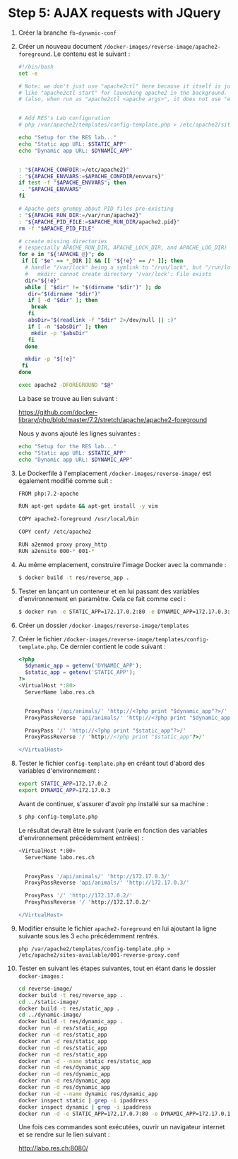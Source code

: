 # Step 5: AJAX requests with JQuery

1. Créer la branche `fb-dynamic-conf`

2. Créer un nouveau document `/docker-images/reverse-image/apache2-foreground`. Le contenu est le suivant :

   ```bash
   #!/bin/bash
   set -e
   
   # Note: we don't just use "apache2ctl" here because it itself is just a shell-script wrapper around apache2 which provides extra functionality 
   # like "apache2ctl start" for launching apache2 in the background.
   # (also, when run as "apache2ctl <apache args>", it does not use "exec", which leaves an undesirable resident shell process)
   
   
   # Add RES's Lab configuration
   # php /var/apache2/templates/config-template.php > /etc/apache2/sites-available/001-reverse-proxy.conf
   
   echo "Setup for the RES lab..."
   echo "Static app URL: $STATIC_APP"
   echo "Dynamic app URL: $DYNAMIC_APP"
   
   
   : "${APACHE_CONFDIR:=/etc/apache2}"
   : "${APACHE_ENVVARS:=$APACHE_CONFDIR/envvars}"
   if test -f "$APACHE_ENVVARS"; then
    . "$APACHE_ENVVARS"
   fi
   
   # Apache gets grumpy about PID files pre-existing
   : "${APACHE_RUN_DIR:=/var/run/apache2}"
   : "${APACHE_PID_FILE:=$APACHE_RUN_DIR/apache2.pid}"
   rm -f "$APACHE_PID_FILE"
   
   # create missing directories
   # (especially APACHE_RUN_DIR, APACHE_LOCK_DIR, and APACHE_LOG_DIR)
   for e in "${!APACHE_@}"; do
    if [[ "$e" == *_DIR ]] && [[ "${!e}" == /* ]]; then
     # handle "/var/lock" being a symlink to "/run/lock", but "/run/lock" not existing beforehand, so "/var/lock/something" fails to mkdir
     #   mkdir: cannot create directory '/var/lock': File exists
     dir="${!e}"
     while [ "$dir" != "$(dirname "$dir")" ]; do
      dir="$(dirname "$dir")"
      if [ -d "$dir" ]; then
       break
      fi
      absDir="$(readlink -f "$dir" 2>/dev/null || :)"
      if [ -n "$absDir" ]; then
       mkdir -p "$absDir"
      fi
     done
   
     mkdir -p "${!e}"
    fi
   done
   
   exec apache2 -DFOREGROUND "$@"
   ```

   La base se trouve au lien suivant : 

   https://github.com/docker-library/php/blob/master/7.2/stretch/apache/apache2-foreground

   Nous y avons ajouté les lignes suivantes :

   ```bash
   echo "Setup for the RES lab..."
   echo "Static app URL: $STATIC_APP"
   echo "Dynamic app URL: $DYNAMIC_APP"
   ```

3. Le Dockerfile à l'emplacement `/docker-images/reverse-image/` est également modifié comme suit :

   ```bash
   FROM php:7.2-apache
   
   RUN apt-get update && apt-get install -y vim
   
   COPY apache2-foreground /usr/local/bin
   
   COPY conf/ /etc/apache2
   
   RUN a2enmod proxy proxy_http
   RUN a2ensite 000-* 001-*
   ```

4. Au même emplacement, construire l'image Docker avec la commande :

   ```bash
   $ docker build -t res/reverse_app .
   ```

5. Tester en lançant un conteneur et en lui passant des variables d'environnement en paramètre. Cela ce fait comme ceci :

   ```bash
   $ docker run -e STATIC_APP=172.17.0.2:80 -e DYNAMIC_APP=172.17.0.3:3000 res/reverse_app
   ```

6. Créer un dossier `/docker-images/reverse-image/templates`

7. Créer le fichier `/docker-images/reverse-image/templates/config-template.php`. Ce dernier contient le code suivant :

   ```php
   <?php
     $dynamic_app = getenv('DYNAMIC_APP');
     $static_app = getenv('STATIC_APP');
   ?>
   <VirtualHost *:80>
     ServerName labo.res.ch
   
   
     ProxyPass '/api/animals/' 'http://<?php print "$dynamic_app"?>/'
     ProxyPassReverse 'api/animals/' 'http://<?php print "$dynamic_app"?>/'
   
     ProxyPass '/' 'http://<?php print "$static_app"?>/'
     ProxyPassReverse '/ 'http://<?php print "$static_app"?>/'
   
   </VirtualHost>
   ```

8. Tester le fichier `config-template.php` en créant tout d'abord des variables d'environnement :

   ```bash
   export STATIC_APP=172.17.0.2
   export DYNAMIC_APP=172.17.0.3
   ```

   Avant de continuer, s'assurer d'avoir `php` installé sur sa machine :

   ```bash
   $ php config-template.php
   ```

   Le résultat devrait être le suivant (varie en fonction des variables d'environnement précédemment entrées) :

   ```bash
   <VirtualHost *:80>
     ServerName labo.res.ch
   
   
     ProxyPass '/api/animals/' 'http://172.17.0.3/'
     ProxyPassReverse 'api/animals/' 'http://172.17.0.3/'
   
     ProxyPass '/' 'http://172.17.0.2/'
     ProxyPassReverse '/ 'http://172.17.0.2/'
   
   </VirtualHost>
   ```

9. Modifier ensuite le fichier `apache2-foreground` en lui ajoutant la ligne suivante sous les 3 `echo` précédemment rentrés.

   ```
   php /var/apache2/templates/config-template.php > /etc/apache2/sites-available/001-reverse-proxy.conf
   ```

10. Tester en suivant les étapes suivantes, tout en étant dans le dossier `docker-images` :

    ```bash
    cd reverse-image/
    docker build -t res/reverse_app .
    cd ../static-image/
    docker build -t res/static_app .
    cd ../dynamic-image/
    docker build -t res/dynamic_app .
    docker run -d res/static_app
    docker run -d res/static_app
    docker run -d res/static_app
    docker run -d res/static_app
    docker run -d res/static_app
    docker run -d --name static res/static_app
    docker run -d res/dynamic_app
    docker run -d res/dynamic_app
    docker run -d res/dynamic_app
    docker run -d res/dynamic_app
    docker run -d --name dynamic res/dynamic_app
    docker inspect static | grep -i ipaddress
    docker inspect dynamic | grep -i ipaddress
    docker run -d -e STATIC_APP=172.17.0.7:80 -e DYNAMIC_APP=172.17.0.12:3000 --name reverse -p 8080:80 res/reverse_app
    ```

    Une fois ces commandes sont exécutées, ouvrir un navigateur internet et se rendre sur le lien suivant : 

    <http://labo.res.ch:8080/>

